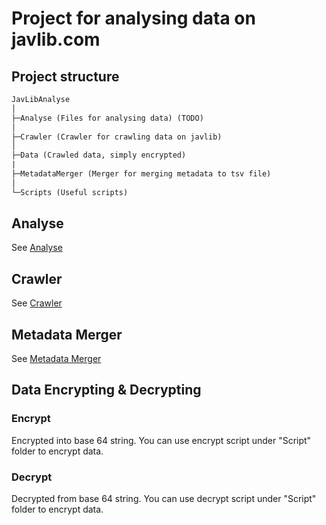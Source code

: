 # Project for analysing data on javlib.com

## Project structure

```txt
JavLibAnalyse
│
├─Analyse (Files for analysing data) (TODO)
│
├─Crawler (Crawler for crawling data on javlib)
│
├─Data (Crawled data, simply encrypted)
|
├─MetadataMerger (Merger for merging metadata to tsv file)
│
└─Scripts (Useful scripts)
```

## Analyse

See [Analyse](Analyse/readme.md)

## Crawler

See [Crawler](Crawler/readme.md)

## Metadata Merger

See [Metadata Merger](MetadataMerger/readme.md)

## Data Encrypting & Decrypting

### Encrypt

Encrypted into base 64 string. You can use encrypt script under "Script" folder to encrypt data.

### Decrypt

Decrypted from base 64 string. You can use decrypt script under "Script" folder to encrypt data.